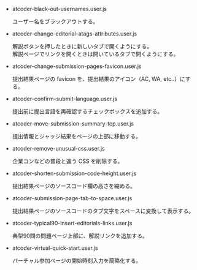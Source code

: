 - atcoder-black-out-usernames.user.js

    ユーザー名をブラックアウトする。

- atcoder-change-editorial-atags-attributes.user.js

    解説ボタンを押したときに新しいタブで開くようにする。  
    解説ページでリンクを開くときは開いているタブで開くようにする。

- atcoder-change-submission-pages-favicon.user.js

    提出結果ページの favicon を、提出結果のアイコン（AC, WA, etc..）にする。

- atcoder-confirm-submit-language.user.js

    提出前に提出言語を再確認するチェックボックスを追加する。

- atcoder-move-submission-summary-top.user.js

    提出情報とジャッジ結果をページの上部に移動する。

- atcoder-remove-unusual-css.user.js

    企業コンなどの普段と違う CSS を削除する。

- atcoder-shorten-submission-code-height.user.js

    提出結果ページのソースコード欄の高さを縮める。

- atcoder-submission-page-tab-to-space.user.js

    提出結果ページのソースコードのタブ文字をスペースに変換して表示する。

- atcoder-typical90-insert-editorials-links.user.js

    典型90問の問題ページ上部に、解説リンクを追加する。

- atcoder-virtual-quick-start.user.js

    バーチャル参加ページの開始時刻入力を簡略化する。

